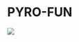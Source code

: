 # PYRO-FUN

<a href="https://heroku.com/deploy?template=https://github.com/XNKIT/PYRO-FUN"><img src="https://www.herokucdn.com/deploy/button.svg"></a>
 
